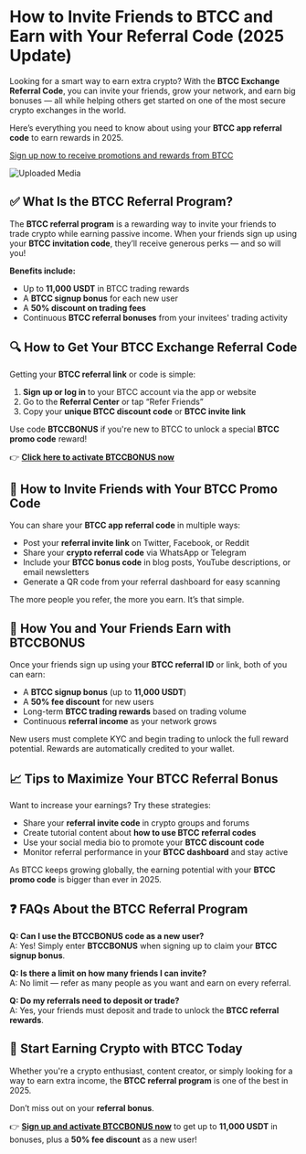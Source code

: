 <h1>How to Invite Friends to BTCC and Earn with Your Referral Code (2025 Update)</h1>
<p>Looking for a smart way to earn extra crypto? With the <strong>BTCC Exchange Referral Code</strong>, you can invite your friends, grow your network, and earn big bonuses — all while helping others get started on one of the most secure crypto exchanges in the world.</p>
<p>Here’s everything you need to know about using your <strong>BTCC app referral code</strong> to earn rewards in 2025.</p>
<p><a href="https://partner.btcc.com/us/c/BTCCBONUS/9303" target="_blank">Sign up now to receive promotions and rewards from BTCC</a></p>
<img class="_1sjywpl0 bc5nci19k bc5nci4t0 bc5nci45b bc5nci4ow" alt="Uploaded Media" src="https://images.mirror-media.xyz/publication-images/fnEE2CLwyPt3H54inxWk7.png?height=960&amp;width=1920">
<h2>✅ What Is the BTCC Referral Program?</h2>
<p>The <strong>BTCC referral program</strong> is a rewarding way to invite your friends to trade crypto while earning passive income. When your friends sign up using your <strong>BTCC invitation code</strong>, they’ll receive generous perks — and so will you!</p>
<p><strong>Benefits include:</strong></p>
<ul>
<li>Up to <strong>11,000 USDT</strong> in BTCC trading rewards</li>
<li>A <strong>BTCC signup bonus</strong> for each new user</li>
<li>A <strong>50% discount on trading fees</strong></li>
<li>Continuous <strong>BTCC referral bonuses</strong> from your invitees' trading activity</li>
</ul>
<h2>🔍 How to Get Your BTCC Exchange Referral Code</h2>
<p>Getting your <strong>BTCC referral link</strong> or code is simple:</p>
<ol>
<li><strong>Sign up or log in</strong> to your BTCC account via the app or website</li>
<li>Go to the <strong>Referral Center</strong> or tap “Refer Friends”</li>
<li>Copy your <strong>unique BTCC discount code</strong> or <strong>BTCC invite link</strong></li>
</ol>
<p>Use code <strong>BTCCBONUS</strong> if you're new to BTCC to unlock a special <strong>BTCC promo code</strong> reward!</p>
<p>👉 <a href="https://partner.btcc.com/us/c/BTCCBONUS/9303" target="_blank"><strong>Click here to activate BTCCBONUS now</strong></a></p>
<h2>📢 How to Invite Friends with Your BTCC Promo Code</h2>
<p>You can share your <strong>BTCC app referral code</strong> in multiple ways:</p>
<ul>
<li>Post your <strong>referral invite link</strong> on Twitter, Facebook, or Reddit</li>
<li>Share your <strong>crypto referral code</strong> via WhatsApp or Telegram</li>
<li>Include your <strong>BTCC bonus code</strong> in blog posts, YouTube descriptions, or email newsletters</li>
<li>Generate a QR code from your referral dashboard for easy scanning</li>
</ul>
<p>The more people you refer, the more you earn. It’s that simple.</p>
<h2>🎁 How You and Your Friends Earn with BTCCBONUS</h2>
<p>Once your friends sign up using your <strong>BTCC referral ID</strong> or link, both of you can earn:</p>
<ul>
<li>A <strong>BTCC signup bonus</strong> (up to <strong>11,000 USDT</strong>)</li>
<li>A <strong>50% fee discount</strong> for new users</li>
<li>Long-term <strong>BTCC trading rewards</strong> based on trading volume</li>
<li>Continuous <strong>referral income</strong> as your network grows</li>
</ul>
<p>New users must complete KYC and begin trading to unlock the full reward potential. Rewards are automatically credited to your wallet.</p>
<h2>📈 Tips to Maximize Your BTCC Referral Bonus</h2>
<p>Want to increase your earnings? Try these strategies:</p>
<ul>
<li>Share your <strong>referral invite code</strong> in crypto groups and forums</li>
<li>Create tutorial content about <strong>how to use BTCC referral codes</strong></li>
<li>Use your social media bio to promote your <strong>BTCC discount code</strong></li>
<li>Monitor referral performance in your <strong>BTCC dashboard</strong> and stay active</li>
</ul>
<p>As BTCC keeps growing globally, the earning potential with your <strong>BTCC promo code</strong> is bigger than ever in 2025.</p>
<h2>❓ FAQs About the BTCC Referral Program</h2>
<p><strong>Q: Can I use the BTCCBONUS code as a new user?</strong><br>A: Yes! Simply enter <strong>BTCCBONUS</strong> when signing up to claim your <strong>BTCC signup bonus</strong>.</p>
<p><strong>Q: Is there a limit on how many friends I can invite?</strong><br>A: No limit — refer as many people as you want and earn on every referral.</p>
<p><strong>Q: Do my referrals need to deposit or trade?</strong><br>A: Yes, your friends must deposit and trade to unlock the <strong>BTCC referral rewards</strong>.</p>
<h2>🚀 Start Earning Crypto with BTCC Today</h2>
<p>Whether you're a crypto enthusiast, content creator, or simply looking for a way to earn extra income, the <strong>BTCC referral program</strong> is one of the best in 2025.</p>
<p>Don’t miss out on your <strong>referral bonus</strong>.</p>
<p>👉 <a href="https://partner.btcc.com/us/c/BTCCBONUS/9303" target="_blank"><strong>Sign up and activate BTCCBONUS now</strong></a> to get up to <strong>11,000 USDT</strong> in bonuses, plus a <strong>50% fee discount</strong> as a new user!</p>
